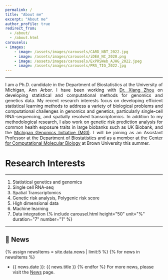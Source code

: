 ```yaml
---
permalink: /
title: "About me"
excerpt: "About me"
author_profile: true
redirect_from: 
  - /about/
  - /about.html
carousels:
- images: 
    - image: /assets/images/carousels/CARD_NBT_2022.jpg
    - image: /assets/images/carousels/iDEA_NC_2020.png
    - image: /assets/images/carousels/ExPRSWeb_AJHG_2022.jpeg
    - image: /assets/images/carousels/PRS_TIG_2022.jpg
---
```

------
<p style="text-align: justify">
I am a Ph.D. candidate in the Department of Biostatistics at the University of Michigan, Ann Arbor. I have been working with <a href="https://www.xzlab.org">Dr. Xiang Zhou</a> on developing statistical and computational methods for genomics and genetics data. My recent research interests focus on developing efficient statistical learning methods to address a variety of biological problems and computational challenges in genomics and genetics, particularly single-cell RNA-sequencing, and spatially resolved transcriptomics. In addition to my methodological research, I also work on genetic risk prediction analysis for common health exposure traits in large biobanks such as UK Biobank, and the <a href="https://precisionhealth.umich.edu/our-research/michigangenomics/">Michigan Genomics Initiative (MGI)</a>. I will be joining as an Assistant Professor at the <a href="https://www.brown.edu/academics/public-health/biostats/home">Department of Biostatistics</a> and as a member at the <a href="https://ccmb.brown.edu">Center for Computational Molecular Biology</a> at Brown University this summer.
</p>

Research Interests
======
------
1. Statistical genetics and genomics
2. Single cell RNA-seq 
3. Spatial Transcriptomics
4. Genetic risk analysis, Polygenic risk score
5. High dimensional data
6. Machine learning
7. Data integration
{% include carousel.html height="50" unit="%" duration="7" number="1" %}
------
## &#x1F4E3; News
{% assign newsItems = site.data.news | limit:5 %}
{% for news in newsItems %}
- {{ news.date }}: {{ news.title }}
{% endfor %}
For more news, please visit the [News](/news) page.

